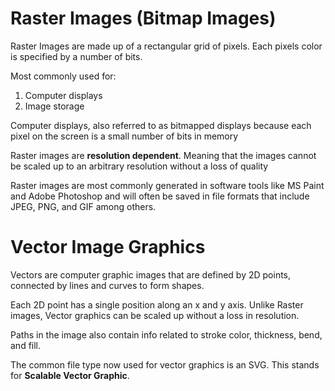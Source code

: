 # Raster Images (Bitmap Images)

Raster Images are made up of a rectangular grid of pixels. Each pixels color is specified by a number of bits.

Most commonly used for:

1. Computer displays
2. Image storage

Computer displays, also referred to as bitmapped displays because each pixel on the screen is a small number of bits in memory

Raster images are **resolution dependent**. Meaning that the images cannot be scaled up to an arbitrary resolution without a loss of quality

Raster images are most commonly generated in software tools like MS Paint and Adobe Photoshop and will often be saved in file formats that include JPEG, PNG, and GIF among others.


# Vector Image Graphics

Vectors are computer graphic images that are defined by 2D points, connected by lines and curves to form shapes.

Each 2D point has a single position along an x and y axis. Unlike Raster images, Vector graphics can be scaled up without a loss in resolution.

Paths in the image also contain info related to stroke color, thickness, bend, and fill.

The common file type now used for vector graphics is an SVG. This stands for **Scalable Vector Graphic**.
